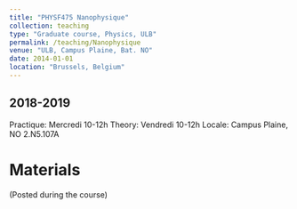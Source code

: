 ```yaml
---
title: "PHYSF475 Nanophysique"
collection: teaching
type: "Graduate course, Physics, ULB"
permalink: /teaching/Nanophysique
venue: "ULB, Campus Plaine, Bat. NO"
date: 2014-01-01
location: "Brussels, Belgium"
---
```


2018-2019
---------
Practique: Mercredi 10-12h
Theory: Vendredi 10-12h
Locale: Campus Plaine, NO 2.N5.107A

Materials
======

(Posted during the course)

<!---* Lecture 1: [Overview of course](/files/Nanophysique/lecture1.pdf)		[Exercises](/files/Nanophysique/Exercises_1.pdf)
* Lecture 2: [Microscopy - part 1](/files/Nanophysique/lecture2.pdf) [part 2](/files/Nanophysique/lecture2_bis.pdf)		[Exercises](/files/Nanophysique/Exercises_2.pdf)
* Lecture 3: [Clusters - part 1](/files/Nanophysique/lecture3.pdf)  		[Exercises](/files/Nanophysique/Exercises_3.pdf)
* Lecture 4: [Clusters - part 2](/files/Nanophysique/lecture3_bis.pdf) 		[Exercises](/files/Nanophysique/Exercises_3_bis.pdf)
* Lecture 5: [Crystal Growth](/files/Nanophysique/lecture5.pdf) 		[Exercises](/files/Nanophysique/Exercises_Ch_4.pdf)
* Lecture 6: [Carbon Structures - part 1](/files/Nanophysique/lecture6.pdf) 	[Exercises](/files/Nanophysique/Exercises_Ch_5.pdf)
* Lecture 7: [Carbon Structures - part 2](/files/Nanophysique/lecture7.pdf) 	[Exercises](/files/Nanophysique/Exercises_Ch_5_bis.pdf)
* Lecture 8: [DFT - part 1](/files/Nanophysique/lecture8.pdf) 			[Exercises](/files/Nanophysique/Exercises_Ch_6.pdf)
* Lecture 9: [DFT - part 2](/files/Nanophysique/lecture9.pdf) 			[Exercises](/files/Nanophysique/Exercises_Ch_6_bis.pdf)
* Lecture 10: [Flucutation Theorems](/files/Nanophysique/lecture10.pdf) 	[Exercises](/files/Nanophysique/Exercises_Ch7_2018.pdf)
* Lecture 11: [Stochastic Processes](/files/Nanophysique/lecture11.pdf) 	[Exercises](/files/Nanophysique/Exercises_Ch8_2018.pdf)
* Lecture 12: [Mesoscopic Nucleation Theory](/files/Nanophysique/lecture12.pdf) 
---!> 
